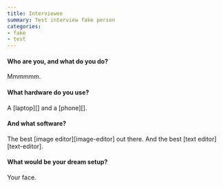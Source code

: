 ```yaml
---
title: Interviewee
summary: Test interview fake person
categories:
- fake
- test
---
```


#### Who are you, and what do you do?

Mmmmmm.

#### What hardware do you use?

A [laptop][] and a [phone][].

#### And what software?

The best [image editor][image-editor] out there. And the best [text editor][text-editor].

#### What would be your dream setup?

Your face.
